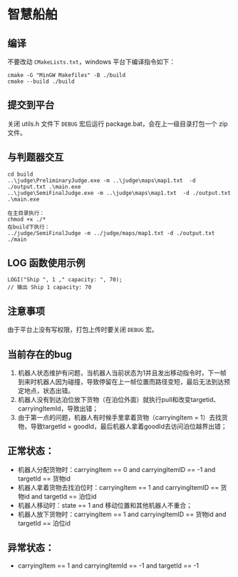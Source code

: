 # 智慧船舶
## 编译
不要改动 `CMakeLists.txt`，windows 平台下编译指令如下：
```
cmake -G "MinGW Makefiles" -B ./build
cmake --build ./build
```

## 提交到平台
关闭 utils.h 文件下 `DEBUG` 宏后运行 package.bat，会在上一级目录打包一个 zip 文件。


## 与判题器交互
```
cd build
..\judge\PreliminaryJudge.exe -m ..\judge\maps\map1.txt  -d ./output.txt .\main.exe
..\judge\SemiFinalJudge.exe -m ..\judge\maps\map1.txt  -d ./output.txt .\main.exe

在主目录执行：
chmod +x ./*
在build下执行：
../judge/SemiFinalJudge -m ../judge/maps/map1.txt -d ./output.txt ./main
```

## LOG 函数使用示例
```
LOGI("Ship ", 1 ," capacity: ", 70);
// 输出 Ship 1 capacity: 70
```

## 注意事项
由于平台上没有写权限，打包上传时要关闭 `DEBUG` 宏。

## 当前存在的bug
1. 机器人状态维护有问题，当机器人当前状态为1并且发出移动指令时，下一帧到来时机器人因为碰撞，导致停留在上一帧位置而路径变短，最后无法到达预定地点，状态出错。
2. 机器人没有到达泊位放下货物（在泊位外面）就执行pull和改变targetid、carryingItemId，导致出错；
3. 由于第一点的问题，机器人有时候手里拿着货物（carryingItem = 1）去找货物，导致targetId = goodId，最后机器人拿着goodId去访问泊位越界出错；

## 正常状态：
- 机器人分配货物时：carryingItem == 0 and carryingItemID == -1 and targetId == 货物id
- 机器人拿着货物去找泊位时：carryingItem == 1 and carryingItemID == 货物id and targetId == 泊位id
- 机器人移动时：state == 1 and 移动位置和其他机器人不重合；
- 机器人放下货物时：carryingItem == 1 and carryingItemID == 货物id and targetId == 泊位id

## 异常状态：
- carryingItem == 1 and carryingItemId == -1 and targetId == -1